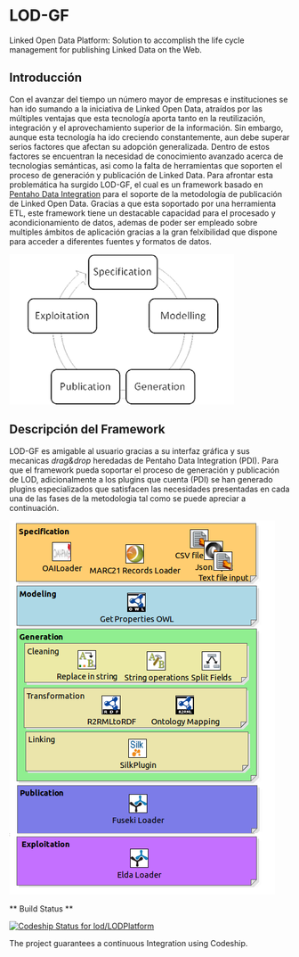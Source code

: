 
# LOD-GF #

Linked Open Data Platform: Solution to accomplish the life cycle management for publishing Linked Data on the Web.

## Introducción ##

Con el avanzar del tiempo un número  mayor de empresas e instituciones se han ido sumando a la iniciativa de Linked Open Data, atraídos  por las múltiples ventajas que esta tecnología aporta tanto en la reutilización, integración  y  el aprovechamiento superior de la información. Sin embargo, aunque esta tecnología ha ido creciendo constantemente, aun debe superar serios factores que afectan su adopción generalizada. Dentro de estos factores se encuentran la necesidad de conocimiento avanzado acerca de tecnologias semánticas, asi como la falta de herramientas que soporten el proceso de generación y publicación de Linked Data. Para afrontar esta problemática ha surgido LOD-GF,  el cual es un framework basado en [Pentaho Data Integration](http://community.pentaho.com/projects/data-integration/) para el soporte de la metodología de publicación de Linked Open Data. Gracias a que esta soportado por una herramienta ETL, este framework tiene un destacable capacidad para el procesado y acondicionamiento de datos, ademas de poder ser  empleado sobre multiples ámbitos de aplicación gracias a la gran felxibilidad que dispone para acceder a diferentes fuentes y formatos de datos.
                                                
![ImageLOD](./Images/MLOD.png?style=centerme)

## Descripción del Framework ##

LOD-GF es  amigable al usuario gracias a su interfaz gráfica y sus mecanicas *drag&drop* heredadas de Pentaho Data Integration (PDI). Para que el framework  pueda soportar el proceso de generación y publicación de LOD, adicionalmente a los plugins que cuenta (PDI) se han generado  plugins especializados que satisfacen las necesidades presentadas en cada una de las fases de la metodologia tal como se puede apreciar a continuación.

 ![ImageFramP](./Images/LODGENERALV.png?style=centerme)










** Build Status **

[ ![Codeship Status for lod/LODPlatform](https://codeship.com/projects/f70d1860-b628-0132-afb1-32912015c090/status?branch=master)](https://codeship.com/projects/70968)


The project guarantees a continuous Integration using Codeship.
